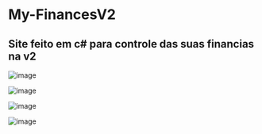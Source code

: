 # My-FinancesV2

## Site feito em c# para controle das suas financias na v2 

![image](https://user-images.githubusercontent.com/100293387/190883145-f7fbc06e-ae81-459e-ba2b-21ba50737492.png)


![image](https://user-images.githubusercontent.com/100293387/190883149-b2990e5f-ff3a-4b2d-accf-5f1f142114cc.png)

![image](https://user-images.githubusercontent.com/100293387/190883160-ef49e9da-6fcd-445e-bdaa-cd2480adf611.png)

![image](https://user-images.githubusercontent.com/100293387/190883173-7e89c12c-cbf9-4811-b187-e0fbfdd10502.png)
